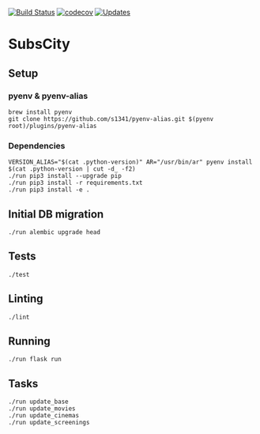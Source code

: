 [![Build Status](https://travis-ci.org/maxdanilov/subscity-python.svg?branch=master)](https://travis-ci.org/maxdanilov/subscity-python)
[![codecov](https://codecov.io/gh/maxdanilov/subscity-python/branch/master/graph/badge.svg)](https://codecov.io/gh/maxdanilov/subscity-python)
[![Updates](https://pyup.io/repos/github/maxdanilov/subscity-python/shield.svg)](https://pyup.io/repos/github/maxdanilov/subscity-python/)

# SubsCity

## Setup

### pyenv & pyenv-alias

```
brew install pyenv
git clone https://github.com/s1341/pyenv-alias.git $(pyenv root)/plugins/pyenv-alias
```

### Dependencies

```
VERSION_ALIAS="$(cat .python-version)" AR="/usr/bin/ar" pyenv install $(cat .python-version | cut -d_ -f2)
./run pip3 install --upgrade pip
./run pip3 install -r requirements.txt
./run pip3 install -e .
```

## Initial DB migration

```
./run alembic upgrade head
```

## Tests

```
./test
```

## Linting

```
./lint
```

## Running

```
./run flask run
```

## Tasks
```
./run update_base
./run update_movies
./run update_cinemas
./run update_screenings
```
